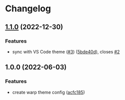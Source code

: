 # Changelog

## [1.1.0](https://github.com/andrewmcodes/warp-one-dark-darker/compare/v1.0.0...v1.1.0) (2022-12-30)


### Features

* sync with VS Code theme ([#3](https://github.com/andrewmcodes/warp-one-dark-darker/issues/3)) ([5bde40d](https://github.com/andrewmcodes/warp-one-dark-darker/commit/5bde40d8e22a6bf1f04c8ec212b1420cb3309593)), closes [#2](https://github.com/andrewmcodes/warp-one-dark-darker/issues/2)

## 1.0.0 (2022-06-03)


### Features

* create warp theme config ([acfc185](https://github.com/andrewmcodes/warp-one-dark-darker/commit/acfc185c4d7b3d165b4e9f204e7eb1bed3c78c4b))
